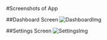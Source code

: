 #Screenshots of App

##Dashboard Screen
![DashboardImg](https://user-images.githubusercontent.com/18119037/60370436-4ed80180-99ff-11e9-926d-105165aa60e4.png)

##Settings Screen
![SettingsImg](https://user-images.githubusercontent.com/18119037/60370597-b1c99880-99ff-11e9-9c71-149cd86ab3d8.png)

